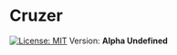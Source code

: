 # Cruzer
[![License: MIT](https://img.shields.io/badge/License-MIT-yellow.svg)](https://opensource.org/licenses/MIT)
Version: **Alpha Undefined**